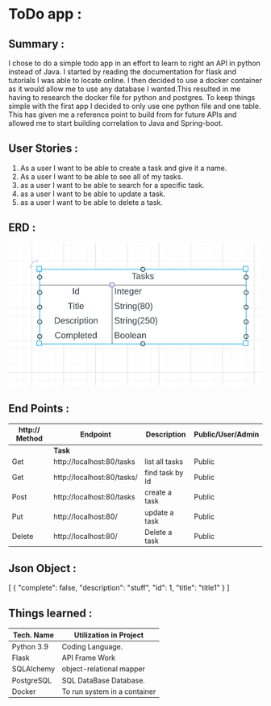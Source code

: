 # ToDo app :

## Summary :
I chose to do a simple todo app in an effort to learn to right an API in python instead of Java.
I started by reading the documentation for flask and tutorials I was able to locate online. I then decided to use a docker container as it would allow me to use any database I wanted.This resulted in me having to research the docker file for python and postgres. To keep things simple with the first app I decided to only use one python file and one table. This has given me a reference point to build from for future APIs and allowed me to start building correlation to Java and Spring-boot.  

## User Stories :

1. As a user I want to be able to create a task and give it a name.
2. As a user I want to be able to see all of my tasks.
3. as a user I want to be able to search for a specific task.
4. as a user I want to be able to update a task.
5. as a user I want to be able to delete a task.

## ERD :
![img.png](img.png)


## End Points :
| http:// Method| Endpoint| Description| Public/User/Admin
|--|--|--|--|
||**Task**
|Get | http://localhost:80/tasks | list all tasks | Public
|Get | http://localhost:80/tasks/<id> | find task by Id | Public
|Post | http://localhost:80/tasks | create a task | Public
|Put | http://localhost:80/<id> | update a task | Public
|Delete | http://localhost:80/<id> | Delete a task | Public

## Json Object :

[
    {
        "complete": false,
        "description": "stuff",
        "id": 1,
        "title": "title1"
    }
]

## Things learned :

| Tech. Name      | Utilization in Project       |
|-----------------|------------------------------|
| Python 3.9      | Coding Language.             |
| Flask           | API Frame  Work              |
| SQLAlchemy      | object-relational mapper     |
| PostgreSQL      | SQL DataBase Database.       |
| Docker          | To run system in a container |


